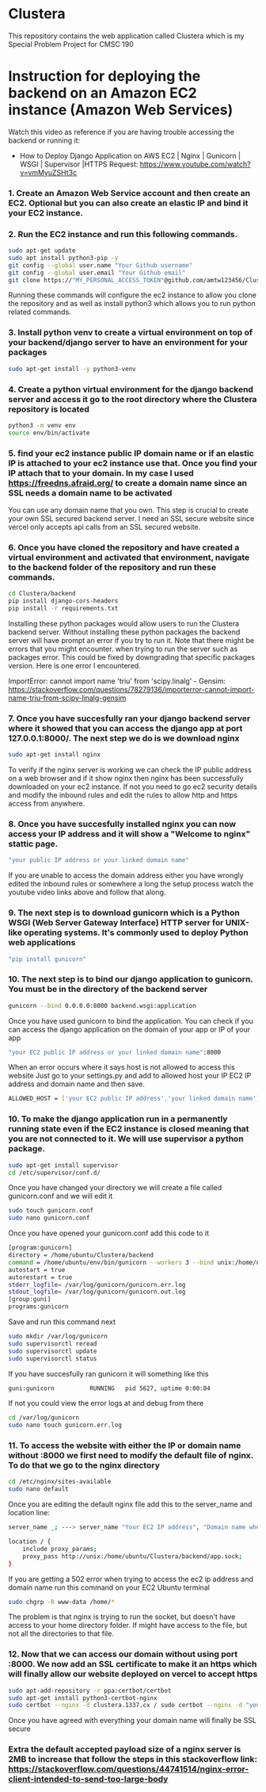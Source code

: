 # Clustera
This repository contains the web application called Clustera which is my Special Problem Project for CMSC 190

# Instruction for deploying the backend on an Amazon EC2 instance (Amazon Web Services)

Watch this video as reference if you are having trouble accessing the backend or running it: 
- How to Deploy Django Application on AWS EC2 | Nginx | Gunicorn | WSGI | Supervisor |HTTPS Request: https://www.youtube.com/watch?v=vmMyuZSHt3c

### 1. Create an Amazon Web Service account and then create an EC2. Optional but you can also create an elastic IP and bind it your EC2 instance.    
### 2. Run the EC2 instance and run this following commands.
```bash
sudo apt-get update
sudo apt install python3-pip -y
git config --global user.name "Your Github username"
git config --global user.email "Your Github email"
git clone https://"MY_PERSONAL_ACCESS_TOKEN"@github.com/amtw123456/Clustera.git
```
Running these commands will configure the ec2 instance to allow you clone the repository and as well as install python3 which allows you to run python related commands.
### 3. Install python venv to create a virtual environment on top of your backend/django server to have an environment for your packages
```bash
sudo apt-get install -y python3-venv
```
### 4. Create a python virtual environment for the django backend server and access it go to the root directory where the Clustera repository is located
```bash
python3 -m venv env
source env/bin/activate
```
### 5. find your ec2 instance public IP domain name or if an elastic IP is attached to your ec2 instance use that. Once you find your IP attach that to your domain. In my case I used https://freedns.afraid.org/ to create a domain name since an SSL needs a domain name to be activated
You can use any domain name that you own. This step is crucial to create your own SSL secured backend server. I need an SSL secure website since vercel only accepts api calls from an SSL secured website.
### 6. Once you have cloned the repository and have created a virtual environment and activated that environment, navigate to the backend folder of the repository and run these commands.
```bash
cd Clustera/backend
pip install django-cors-headers
pip install -r requirements.txt
```
Installing these python packages would allow users to run the Clustera backend server. Without installing these python packages the backend server will have prompt an error if you try to run it. Note that there might be errors that you might encounter. when trying to run the server such as packages error. This could be fixed by downgrading that specific packages version. Here is one error I encountered.

ImportError: cannot import name 'triu' from 'scipy.linalg' - Gensim: https://stackoverflow.com/questions/78279136/importerror-cannot-import-name-triu-from-scipy-linalg-gensim

### 7. Once you have succesfully ran your django backend server where it showed that you can access the django app at port 127.0.0.1:8000/. The next step we do is we download nginx
```bash
sudo apt-get install nginx
```
To verify if the nginx server is working we can check the IP public address on a web browser and if it show nginx then nginx has been successfully downloaded on your ec2 instance. If not you need to go ec2 security details and modify the inbound rules
and edit the rules to allow http and https access from anywhere.
### 8. Once you have succesfully installed nginx you can now access your IP address and it will show a "Welcome to nginx" stattic page. 
```bash
"your public IP address or your linked domain name"
```
If you are unable to access the domain address either you have wrongly edited the inbound rules or somewhere a long the setup process watch the youtube video links above and follow that along.
### 9. The next step is to download gunicorn which is a Python WSGI (Web Server Gateway Interface) HTTP server for UNIX-like operating systems. It's commonly used to deploy Python web applications
```bash
"pip install gunicorn"
```
### 10. The next step is to bind our django application to gunicorn. You must be in the directory of the backend server
```bash
gunicorn --bind 0.0.0.0:8000 backend.wsgi:application
```
Once you have used gunicorn to bind the application. You can check if you can access the django application on the domain of your app or IP of your app
```bash
"your EC2 public IP address or your linked domain name":8000
```
When an error occurs where it says host is not allowed to access this website
Just go to your settings.py and add to allowed host your IP EC2 IP address and domain name and then save.
```bash
ALLOWED_HOST = ['your EC2 public IP address','your linked domain name']
```
### 10. To make the django application run in a permanently running state even if the EC2 instance is closed meaning that you are not connected to it. We will use supervisor a python package.
```bash
sudo apt-get install supervisor
cd /etc/supervisor/conf.d/
```
Once you have changed your directory we will create a file called gunicorn.conf and we will edit it
```bash
sudo touch gunicorn.conf
sudo nano gunicorn.conf
```
Once you have opened your gunicorn.conf add this code to it
```bash
[program:gunicorn]
directory = /home/ubuntu/Clustera/backend
command = /home/ubuntu/env/bin/gunicorn --workers 3 --bind unix:/home/ubuntu/Clustera/backend/app.sock backend.wsgi:application
autostart = true
autorestart = true
stderr_logfile= /var/log/gunicorn/gunicorn.err.log
stdout_logfile= /var/log/gunicorn/gunicorn.out.log
[group:guni]
programs:gunicorn
```
Save and run this command next
```bash
sudo mkdir /var/log/gunicorn
sudo supervisorctl reread
sudo supervisorctl update
sudo supervisorctl status
```
If you have succesfully ran gunicorn it will something like this
```bash
guni:gunicorn          RUNNING   pid 5627, uptime 0:00:04
```
If not you could view the error logs at and debug from there
```bash
cd /var/log/gunicorn
sudo nano touch gunicorn.err.log
``` 
### 11. To access the website with either the IP or domain name without :8000 we first need to modify the default file of nginx. To do that we go to the nginx directory
```bash
cd /etc/nginx/sites-available
sudo nano default
```
Once you are editing the default nginx file add this to the server_name and location line:
```bash
server_name _; ---> server_name "Your EC2 IP address", "Domain name where EC2 IP address is attached";

location / {
    include proxy_params;
    proxy_pass http://unix:/home/ubuntu/Clustera/backend/app.sock;
}
```
If you are getting a 502 error when trying to access the ec2 ip address and domain name run this command on your EC2 Ubuntu terminal
```bash
sudo chgrp -R www-data /home/*
```
The problem is that nginx is trying to run the socket, but doesn't have access to your home directory folder. If might have access to the file, but not all the directories to that file.

### 12. Now that we can access our domain without using port :8000. We now add an SSL certificate to make it an https which will finally allow our website deployed on vercel to accept https
```bash
sudo apt-add-repository -r ppa:certbot/certbot
sudo apt-get install python3-certbot-nginx
sudo certbot --nginx -d clustera.1337.cx / sudo certbot --nginx -d "your domain"
```
Once you have agreed with everything your domain name will finally be SSL secure

### Extra the default accepted payload size of a nginx server is 2MB to increase that follow the steps in this stackoverflow link: https://stackoverflow.com/questions/44741514/nginx-error-client-intended-to-send-too-large-body
